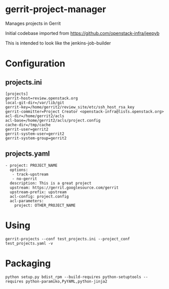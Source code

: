 gerrit-project-manager
======================

Manages projects in Gerrit


Initial codebase imported from https://github.com/openstack-infra/jeepyb

This is intended to look like the jenkins-job-builder

Configuration
=============

projects.ini
------------
```
[projects]
gerrit-host=review.openstack.org
local-git-dir=/var/lib/git
gerrit-key=/home/gerrit2/review_site/etc/ssh_host_rsa_key
gerrit-committer=Project Creator <openstack-infra@lists.openstack.org>
acl-dir=/home/gerrit2/acls
acl-base=/home/gerrit2/acls/project.config
cache-dir=/tmp/cache
gerrit-user=gerrit2
gerrit-system-user=gerrit2
gerrit-system-group=gerrit2
```

projects.yaml
-------------
```
- project: PROJECT_NAME
  options:
   - track-upstream
   - no-gerrit
  description: This is a great project
  upstream: https://gerrit.googlesource.com/gerrit
  upstream-prefix: upstream
  acl-config: project.config
  acl-parameters:
    project: OTHER_PROJECT_NAME
```

Using
=====
`gerrit-projects --conf test_projects.ini --project_conf test_projects.yaml -v`

Packaging
=========
`python setup.py bdist_rpm --build-requires python-setuptools --requires python-paramiko,PyYAML,python-jinja2`
